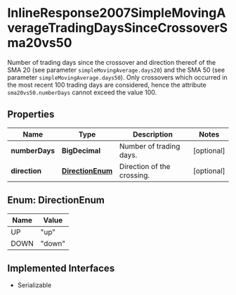 

# InlineResponse2007SimpleMovingAverageTradingDaysSinceCrossoverSma20vs50

Number of trading days since the crossover and direction thereof of the SMA 20 (see parameter `simpleMovingAverage.days20`) and the SMA 50 (see parameter `simpleMovingAverage.days50`). Only crossovers which occurred in the most recent 100 trading days are considered, hence the attribute `sma20vs50.numberDays` cannot exceed the value 100.

## Properties

Name | Type | Description | Notes
------------ | ------------- | ------------- | -------------
**numberDays** | **BigDecimal** | Number of trading days. |  [optional]
**direction** | [**DirectionEnum**](#DirectionEnum) | Direction of the crossing. |  [optional]



## Enum: DirectionEnum

Name | Value
---- | -----
UP | &quot;up&quot;
DOWN | &quot;down&quot;


## Implemented Interfaces

* Serializable


